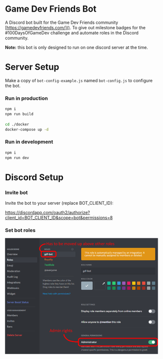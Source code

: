 # **Game Dev Friends Bot**

A Discord bot built for the Game Dev Friends community [https://gamedevfriends.com/](). To give out milestone badges for the #100DaysOfGameDev challenge and automate roles in the Discord community.

**Note:** this bot is only designed to run on one discord server at the time.

# **Server Setup**
Make a copy of `bot-config-example.js` named `bot-config.js` to configure the bot.

### **Run in production**
```sh
npm i
npm run build

cd ./docker
docker-compose up -d
```

### **Run in development**
```sh
npm i
npm run dev
```

# **Discord Setup**

### **Invite bot**

Invite the bot to your server (replace BOT_CLIENT_ID):

https://discordapp.com/oauth2/authorize?client_id=BOT_CLIENT_ID&scope=bot&permissions=8

### **Set bot roles**
![Bot role](readme-access.png)
